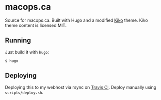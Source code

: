 # macops.ca

Source for macops.ca. Built with Hugo and a modified [Kiko](https://kiko.gfjaru.com/) theme. Kiko theme content is licensed MIT.

## Running

Just build it with `hugo`:

`$ hugo`

## Deploying

Deploying this to my webhost via rsync on [Travis CI](https://travis-ci.org/timsutton/macops.ca). Deploy manually using `scripts/deploy.sh`.

